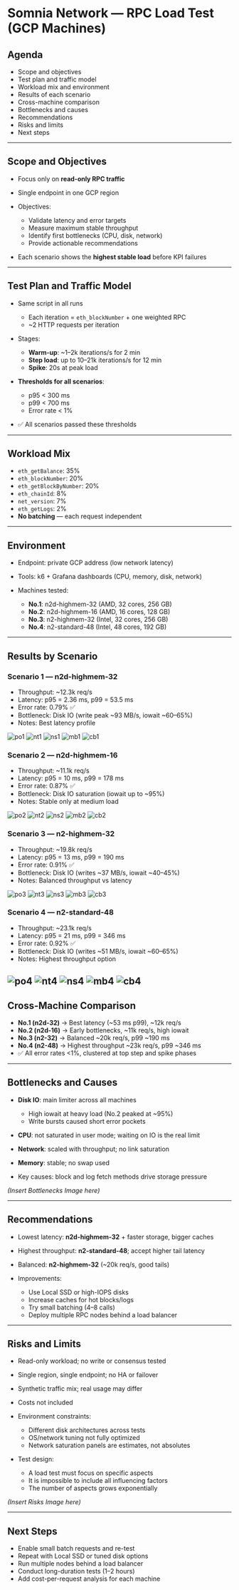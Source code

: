 # Somnia Network — RPC Load Test (GCP Machines)

## Agenda

* Scope and objectives
* Test plan and traffic model
* Workload mix and environment
* Results of each scenario
* Cross-machine comparison
* Bottlenecks and causes
* Recommendations
* Risks and limits
* Next steps

---

## Scope and Objectives

* Focus only on **read-only RPC traffic**
* Single endpoint in one GCP region
* Objectives:

  * Validate latency and error targets
  * Measure maximum stable throughput
  * Identify first bottlenecks (CPU, disk, network)
  * Provide actionable recommendations
* Each scenario shows the **highest stable load** before KPI failures

---

## Test Plan and Traffic Model

* Same script in all runs

  * Each iteration = `eth_blockNumber` + one weighted RPC
  * ~2 HTTP requests per iteration
* Stages:

  * **Warm-up**: ~1–2k iterations/s for 2 min
  * **Step load**: up to 10–21k iterations/s for 12 min
  * **Spike**: 20s at peak load
* **Thresholds for all scenarios**:

  * p95 < 300 ms
  * p99 < 700 ms
  * Error rate < 1%
* ✅ All scenarios passed these thresholds


---

## Workload Mix

* `eth_getBalance`: 35%
* `eth_blockNumber`: 20%
* `eth_getBlockByNumber`: 20%
* `eth_chainId`: 8%
* `net_version`: 7%
* `eth_getLogs`: 2%
* **No batching** — each request independent

---

## Environment

* Endpoint: private GCP address (low network latency)
* Tools: k6 + Grafana dashboards (CPU, memory, disk, network)
* Machines tested:

  * **No.1**: n2d-highmem-32 (AMD, 32 cores, 256 GB)
  * **No.2**: n2d-highmem-16 (AMD, 16 cores, 128 GB)
  * **No.3**: n2-highmem-32 (Intel, 32 cores, 256 GB)
  * **No.4**: n2-standard-48 (Intel, 48 cores, 192 GB)

---

## Results by Scenario

### Scenario 1 — n2d-highmem-32

* Throughput: ~12.3k req/s
* Latency: p95 = 2.36 ms, p99 = 53.5 ms
* Error rate: 0.79% ✅
* Bottleneck: Disk IO (write peak ~93 MB/s, iowait ~60–65%)
* Notes: Best latency profile

![po1](images/po1.png)
![nt1](images/nt1.png)
![ns1](images/ns1.png)
![mb1](images/mb1.png)
![cb1](images/cb1.png)


### Scenario 2 — n2d-highmem-16

* Throughput: ~11.1k req/s
* Latency: p95 = 10 ms, p99 = 178 ms
* Error rate: 0.87% ✅
* Bottleneck: Disk IO saturation (iowait up to ~95%)
* Notes: Stable only at medium load

![po2](images/po2.png)
![nt2](images/nt2.png)
![ns2](images/ns2.png)
![mb2](images/mb2.png)
![cb2](images/cb2.png)
### Scenario 3 — n2-highmem-32

* Throughput: ~19.8k req/s
* Latency: p95 = 13 ms, p99 = 190 ms
* Error rate: 0.91% ✅
* Bottleneck: Disk IO (writes ~37 MB/s, iowait ~40–45%)
* Notes: Balanced throughput vs latency

![po3](images/po3.png)
![nt3](images/nt3.png)
![ns3](images/ns3.png)
![mb3](images/mb3.png)
![cb3](images/cb3.png)

### Scenario 4 — n2-standard-48

* Throughput: ~23.1k req/s
* Latency: p95 = 21 ms, p99 = 346 ms
* Error rate: 0.92% ✅
* Bottleneck: Disk IO (writes ~51 MB/s, iowait ~60–65%)
* Notes: Highest throughput option

![po4](images/po4.png)
![nt4](images/nt4.png)
![ns4](images/ns4.png)
![mb4](images/mb4.png)
![cb4](images/cb4.png)
---

## Cross-Machine Comparison

* **No.1 (n2d-32)** → Best latency (~53 ms p99), ~12k req/s
* **No.2 (n2d-16)** → Early bottlenecks, ~11k req/s, high iowait
* **No.3 (n2-32)** → Balanced ~20k req/s, p99 ~190 ms
* **No.4 (n2-48)** → Highest throughput ~23k req/s, p99 ~346 ms
* ✅ All error rates <1%, clustered at top step and spike phases



---

## Bottlenecks and Causes

* **Disk IO**: main limiter across all machines

  * High iowait at heavy load (No.2 peaked at ~95%)
  * Write bursts caused short error pockets
* **CPU**: not saturated in user mode; waiting on IO is the real limit
* **Network**: scaled with throughput; no link saturation
* **Memory**: stable; no swap used
* Key causes: block and log fetch methods drive storage pressure

*(Insert Bottlenecks Image here)*

---

## Recommendations

* Lowest latency: **n2d-highmem-32** + faster storage, bigger caches
* Highest throughput: **n2-standard-48**; accept higher tail latency
* Balanced: **n2-highmem-32** (~20k req/s, good tails)
* Improvements:

  * Use Local SSD or high-IOPS disks
  * Increase caches for hot blocks/logs
  * Try small batching (4–8 calls)
  * Deploy multiple RPC nodes behind a load balancer

---

## Risks and Limits

* Read-only workload; no write or consensus tested
* Single region, single endpoint; no HA or failover
* Synthetic traffic mix; real usage may differ
* Costs not included
* Environment constraints:

  * Different disk architectures across tests
  * OS/network tuning not fully optimized
  * Network saturation panels are estimates, not absolutes
* Test design:

  * A load test must focus on specific aspects
  * It is impossible to include all influencing factors
  * The number of aspects grows exponentially

*(Insert Risks Image here)*

---

## Next Steps

* Enable small batch requests and re-test
* Repeat with Local SSD or tuned disk options
* Run multiple nodes behind a load balancer
* Conduct long-duration tests (1–2 hours)
* Add cost-per-request analysis for each machine

